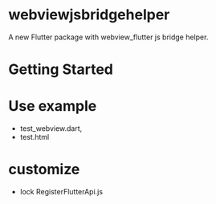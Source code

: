 # webviewjsbridgehelper

A new Flutter package with webview_flutter js bridge helper.

# Getting Started

# Use example
* test_webview.dart,
* test.html

# customize
* lock RegisterFlutterApi.js

